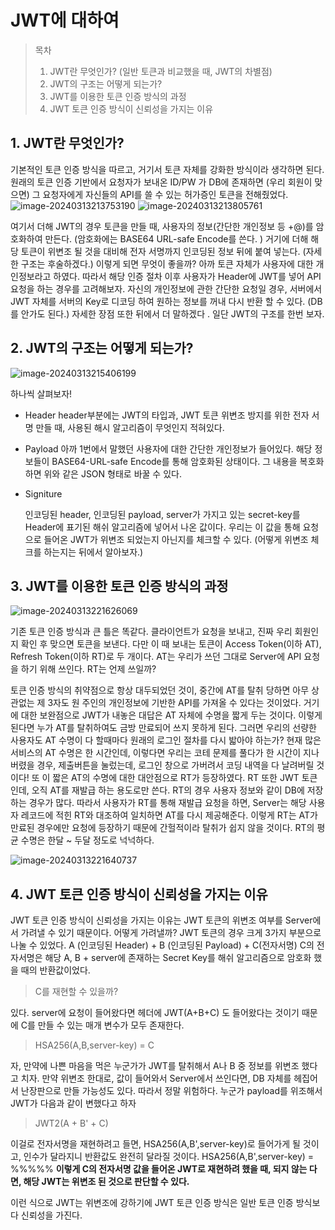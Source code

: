 # JWT에 대하여

> 목차
>
> 1. JWT란 무엇인가? (일반 토큰과 비교했을 때, JWT의 차별점)
> 2. JWT의 구조는 어떻게 되는가? 
> 3. JWT를 이용한 토큰 인증 방식의 과정 
> 4. JWT 토큰 인증 방식이 신뢰성을 가지는 이유 

## 1. JWT란 무엇인가? 

기본적인 토큰 인증 방식을 따르고, 거기서 토큰 자체를 강화한 방식이라 생각하면 된다. 원래의 토큰 인증 기반에서 요청자가 보내온 ID/PW 가 DB에 존재하면 (우리 회원이 맞으면) 그 요청자에게 자신들의 API를 쓸 수 있는 허가증인 토큰을 전해줬었다. 
![image-20240313213753190](https://github.com/dalcheonroadhead/Theory-study/assets/102154788/8f5bc05b-12dd-4645-92ca-455dc644c652)
![image-20240313213805761](https://github.com/dalcheonroadhead/Theory-study/assets/102154788/5a9c3cd7-fc70-496d-b09d-fbd2ff823599)



여기서 더해 JWT의 경우 토큰을 만들 때, 사용자의 정보(간단한 개인정보 등 +@)를  암호화하여 만든다. (암호화에는 BASE64 URL-safe Encode를 쓴다. )  거기에 더해 해당 토큰이 위변조 될 것을 대비해 전자 서명까지 인코딩된 정보 뒤에 붙여 넣는다. (자세한 구조는 후술하겠다.) 이렇게 되면 무엇이 좋을까? 아까 토큰 자체가 사용자에 대한 개인정보라고 하였다. 따라서 해당 인증 절차 이후 사용자가 Header에 JWT를 넣어 API 요청을 하는 경우를 고려해보자. 자신의 개인정보에 관한 간단한 요청일 경우, 서버에서 JWT 자체를 서버의 Key로 디코딩 하여 원하는 정보를 꺼내 다시 반환 할 수 있다. (DB를 안가도 된다.) 자세한 장점 또한 뒤에서 더 말하겠다 . 
일단 JWT의 구조를 한번 보자. 

## 2. JWT의 구조는 어떻게 되는가? 
![image-20240313215406199](https://github.com/dalcheonroadhead/Theory-study/assets/102154788/e2d04d32-248f-4086-8f1d-5f8a3999bba3)



하나씩 살펴보자! 

- Header 
  header부분에는 JWT의 타입과, 
  JWT 토큰 위변조 방지를 위한 전자 서명 만들 때, 사용된 해시 알고리즘이 무엇인지 적혀있다. 

- Payload
  아까 1번에서 말했던 사용자에 대한 간단한 개인정보가 들어있다. 해당 정보들이 BASE64-URL-safe Encode를 통해 암호화된 상태이다. 그 내용을 복호화 하면 위와 같은 JSON 형태로 바꿀 수 있다.

- Signiture

  인코딩된 header, 인코딩된 payload, server가 가지고 있는 secret-key를 Header에 표기된 해쉬 알고리즘에 넣어서 나온 값이다. 우리는 이 값을 통해 요청으로 들어온 JWT가 위변조 되었는지 아닌지를 체크할 수 있다. (어떻게 위변조 체크를 하는지는 뒤에서 알아보자.)

  

 ## 3. JWT를 이용한 토큰 인증 방식의 과정
![image-20240313221626069](https://github.com/dalcheonroadhead/Theory-study/assets/102154788/80ce08b1-d43b-46f3-8e12-765f717b1007)



기존 토큰 인증 방식과 큰 틀은 똑같다. 클라이언트가 요청을 보내고, 진짜 우리 회원인지 확인 후 맞으면 토큰을 보낸다. 다만 이 때 보내는 토큰이 Access Token(이하 AT), Refresh Token(이하 RT)로 두 개이다. AT는 우리가 쓰던 그대로 Server에 API 요청을 하기 위해 쓰인다. RT는 언제 쓰일까? 

토큰 인증 방식의 취약점으로 항상 대두되었던 것이, 중간에 AT를 탈취 당하면 아무 상관없는 제 3자도 원 주인의 개인정보에 기반한 API를 가져올 수 있다는 것이었다. 거기에 대한 보완점으로 JWT가 내놓은 대답은 AT 자체에 수명을 짧게 두는 것이다. 이렇게 된다면 누가 AT를 탈취하여도 금방 만료되어 쓰지 못하게 된다. 
  그러면 우리의 선량한 사용자도 AT 수명이 다 할때마다 원래의 로그인 절차를 다시 밟아야 하는가? 현재 많은 서비스의 AT 수명은 한 시간인데, 이렇다면 우리는 코테 문제를 풀다가 한 시간이 지나버렸을 경우, 제출버튼을 눌렀는데, 로그인 창으로 가버려서 코딩 내역을 다 날려버릴 것이다! 
  또 이 짧은 AT의 수명에 대한 대안점으로 RT가 등장하였다. RT 또한 JWT 토큰인데, 오직 AT를 재발급 하는 용도로만 쓴다. RT의 경우 사용자 정보와 같이 DB에 저장하는 경우가 많다. 따라서 사용자가 RT를 통해 재발급 요청을 하면, Server는 해당 사용자 레코드에 적힌 RT와 대조하여 일치하면 AT를 다시 제공해준다. 이렇게 RT는 AT가 만료된 경우에만 요청에 등장하기 때문에 간헐적이라 탈취가 쉽지 않을 것이다. RT의 평균 수명은 한달 ~ 두달 정도로 넉넉하다. 

![image-20240313221640737](https://github.com/dalcheonroadhead/Theory-study/assets/102154788/5da48d26-6890-4c95-ad3a-4722ae8e2a4c)


## 4. JWT 토큰 인증 방식이 신뢰성을 가지는 이유 

JWT 토큰 인증 방식이 신뢰성을 가지는 이유는 JWT 토큰의 위변조 여부를 Server에서 가려낼 수 있기 때문이다.  어떻게 가려낼까? JWT 토큰의 경우 크게 3가지 부분으로 나눌 수 있었다. 
A (인코딩된 Header) + B (인코딩된 Payload) + C(전자서명) 
C의 전자서명은 해당 A, B + server에 존재하는 Secret Key를 해쉬 알고리즘으로 암호화 했을 때의 반환값이었다. 

> C를 재현할 수 있을까? 

있다. server에 요청이 들어왔다면 헤더에 JWT(A+B+C) 도 들어왔다는 것이기 때문에 C를 만들 수 있는 매개 변수가 모두 존재한다. 

> HSA256(A,B,server-key) = C  

자, 만약에 나쁜 마음을 먹은 누군가가 JWT를 탈취해서 A나 B 중 정보를 위변조 했다고 치자. 만약 위변조 한대로, 값이 들어와서 Server에서 쓰인다면, DB 자체를 헤집어서 난장판으로 만들 가능성도 있다. 따라서 정말 위험하다. 
  누군가 payload를 위조해서 JWT가 다음과 같이 변했다고 하자 

> JWT2(A + B' + C) 

이걸로 전자서명을 재현하려고 들면, HSA256(A,B',server-key)로 들어가게 될 것이고, 인수가 달라지니 반환값도 완전히 달라질 것이다. HSA256(A,B',server-key) = %%%%% 
**이렇게 C의 전자서명 값을 들어온 JWT로 재현하려 했을 때, 되지 않는 다면, 해당 JWT는 위변조 된 것으로 판단할 수 있다.**

이런 식으로 JWT는 위변조에 강하기에 JWT 토큰 인증 방식은 일반 토큰 인증 방식보다 신뢰성을 가진다. 
